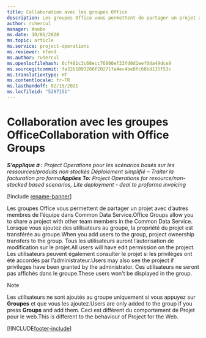```yaml
---
title: Collaboration avec les groupes Office
description: Les groupes Office vous permettent de partager un projet avec d’autres membres de l’équipe dans Common Data Service.
author: ruhercul
manager: Annbe
ms.date: 10/01/2020
ms.topic: article
ms.service: project-operations
ms.reviewer: kfend
ms.author: ruhercul
ms.openlocfilehash: 6cf481c3c68ecc76000ef23fd0d1eef0da49dce9
ms.sourcegitcommit: fa32b1893286f20271fa4ec4be8fc68bd135f53c
ms.translationtype: HT
ms.contentlocale: fr-FR
ms.lasthandoff: 02/15/2021
ms.locfileid: "5287151"
---
```

# <a name="collaboration-with-office-groups"></a><span data-ttu-id="733cb-103">Collaboration avec les groupes Office</span><span class="sxs-lookup"><span data-stu-id="733cb-103">Collaboration with Office Groups</span></span>

<span data-ttu-id="733cb-104">_**S’applique à :** Project Operations pour les scénarios basés sur les ressources/produits non stockés Déploiement simplifié – Traiter la facturation pro forma_</span><span class="sxs-lookup"><span data-stu-id="733cb-104">_**Applies To:** Project Operations for resource/non-stocked based scenarios, Lite deployment - deal to proforma invoicing_</span></span>

[!include [rename-banner](~/includes/cc-data-platform-banner.md)]

<span data-ttu-id="733cb-105">Les groupes Office vous permettent de partager un projet avec d’autres membres de l’équipe dans Common Data Service.</span><span class="sxs-lookup"><span data-stu-id="733cb-105">Office Groups allow you to share a project with other team members in the Common Data Service.</span></span> <span data-ttu-id="733cb-106">Lorsque vous ajoutez des utilisateurs au groupe, la propriété du projet est transférée au groupe.</span><span class="sxs-lookup"><span data-stu-id="733cb-106">When you add users to the group, project ownership transfers to the group.</span></span> <span data-ttu-id="733cb-107">Tous les utilisateurs auront l’autorisation de modification sur le projet.</span><span class="sxs-lookup"><span data-stu-id="733cb-107">All users will have edit permission on the project.</span></span> <span data-ttu-id="733cb-108">Les utilisateurs peuvent également consulter le projet si les privilèges ont été accordés par l’administrateur.</span><span class="sxs-lookup"><span data-stu-id="733cb-108">Users may also see the project if privileges have been granted by the administrator.</span></span> <span data-ttu-id="733cb-109">Ces utilisateurs ne seront pas affichés dans le groupe.</span><span class="sxs-lookup"><span data-stu-id="733cb-109">These users won't be displayed in the group.</span></span>

> [!NOTE] 
> <span data-ttu-id="733cb-110">Les utilisateurs ne sont ajoutés au groupe uniquement si vous appuyez sur **Groupes** et que vous les ajoutez.</span><span class="sxs-lookup"><span data-stu-id="733cb-110">Users are only added to the group if you press **Groups** and add them.</span></span> <span data-ttu-id="733cb-111">Ceci est différent du comportement de Projet pour le web.</span><span class="sxs-lookup"><span data-stu-id="733cb-111">This is different to the behaviour of Project for the Web.</span></span> 



[!INCLUDE[footer-include](../includes/footer-banner.md)]